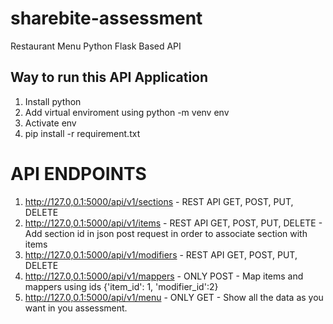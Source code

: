 # sharebite-assessment
Restaurant Menu Python Flask Based API 

## Way to run this API Application
1. Install python 
2. Add virtual enviroment using python -m venv env
3. Activate env 
4. pip install -r requirement.txt

# API ENDPOINTS


1. http://127.0,0.1:5000/api/v1/sections   - REST API GET, POST, PUT, DELETE
2. http://127.0,0.1:5000/api/v1/items      - REST API GET, POST, PUT, DELETE - Add section id in json post request in order to associate section with items
3. http://127.0,0.1:5000/api/v1/modifiers  - REST API GET, POST, PUT, DELETE
4. http://127.0,0.1:5000/api/v1/mappers    - ONLY POST - Map items and mappers using ids {'item_id': 1, 'modifier_id':2}
5. http://127.0,0.1:5000/api/v1/menu       - ONLY GET - Show all the data as you want in you assessment.
